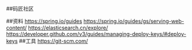##码匠社区

##资料
https://spring.io/guides
https://spring.io/guides/gs/serving-web-content/
https://elasticsearch.cn/explore/
https://developer.github.com/v3/guides/managing-deploy-keys/#deploy-keys
##工具
https://git-scm.com/